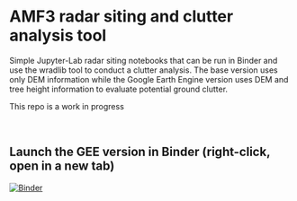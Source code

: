 # AMF3 radar siting and clutter analysis tool
Simple Jupyter-Lab radar siting notebooks that can be run in Binder and use the wradlib tool to conduct a clutter analysis. The base version uses only DEM information while the Google Earth Engine version uses DEM and tree height information to evaluate potential ground clutter. 

This repo is a work in progress

<br> 

## Launch the GEE version in Binder (right-click, open in a new tab)
[![Binder](https://mybinder.org/badge_logo.svg)](https://mybinder.org/v2/gh/AMF3-Southeast-United-States/radar_siting/HEAD?labpath=notebooks%2Famf3_radar_blockage_demo_gee.ipynb)
